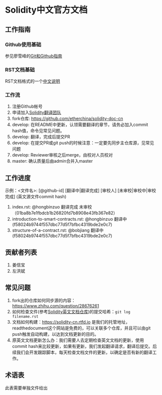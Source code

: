 # Solidity中文官方文档 

## 工作指南

### Github使用基础

参见廖雪峰的[Git和Github指南](https://www.liaoxuefeng.com/wiki/0013739516305929606dd18361248578c67b8067c8c017b000/001373962845513aefd77a99f4145f0a2c7a7ca057e7570000)

### RST文档基础

RST文档格式的一个[中文说明](http://www.cnblogs.com/seayxu/p/5603876.html)

### 工作流

1. 注册Github帐号
2. 申请加入[Solidity翻译团队](https://github.com/orgs/etherchina/teams/solidity-translation-team/)
3. fork仓库: https://github.com/etherchina/solidity-doc-cn
4. develop: 在README中更新，认领需要翻译的章节，请务必加入commit hash值，命令见常见问题。
5. develop: 翻译，完成后提交PR
6. develop: 在提交PR或git push的时候注意：一定要先同步主仓库源，见常见问题
7. develop: Reviewer审核之后merge，由校对人员校对
8. master: 确认质量后由admin合并入master

## 工作进度

示例：<文件名>: [@github-id] [翻译中|翻译完成] [审校人] [未审校|审校中|审校完成] (英文源文件commit hash)  

1. index.rst: @hongbinzuo 翻译完成 未审校 （01ba8b7e1fbdcb1b26820fd7b8908e43fb367e82）
2. introduction-to-smart-contracts.rst: @hongbinzuo 翻译中(f58024b9744f557dbc77d5f7bfbc4319bde2e0c7)
3. structure-of-a-contract.rst: @bobjiang 翻译中 (f58024b9744f557dbc77d5f7bfbc4319bde2e0c7)


## 贡献者列表

1. 姜信宝 
2. 左洪斌

## 常见问题
1. fork出的仓库如何同步源的内容：https://www.zhihu.com/question/28676261
2. 如何检查文件(参考[Solidity英文文档仓库](https://github.com/ethereum/solidity))的提交哈希：`git log filename.rst`
3. 文档如何构建：https://solidity-cn.rtfd.io 是我们的托管地址，readthedocument这个网站是免费的，可以关联多个仓库，并且可以由git push触发自动构建，以达到文档更新的目的。
4. 原英文文档更新怎么办：我们需要人去定期检查英文文档的更新，使用commit hash来比较更新，如果有更新，我们发起翻译请求，翻译后提交。后续我们会开发跟踪脚本，每天检查文档文件的更新，以确定是否有新的翻译工作。

## 术语表
此表需要单独文件给出
